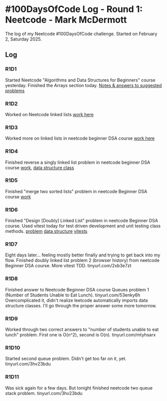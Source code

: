 # #100DaysOfCode Log - Round 1: Neetcode - Mark McDermott

The log of my Neetcode #100DaysOfCode challenge. Started on February 2, Saturday 2025.

## Log 

### R1D1 
Started Neetcode "Algorithms and Data Structures for Beginners" course yesterday. Finished the Arrays section today. [Notes & answers to suggested problems](https://github.com/mark-mcdermott/100-days-of-code/tree/master/neetcode-courses/01-algos-data-structs-beginners/01-arrays)

### R1D2
Worked on Neetcode linked lists [work here](https://github.com/mark-mcdermott/100-days-of-code/tree/master/neetcode-courses/01-algos-data-structs-beginners/05-singly-linked-lists)

### R1D3
Worked more on linked lists in neetcode beginner DSA course [work here](https://github.com/mark-mcdermott/100-days-of-code/tree/master/neetcode-courses/01-algos-data-structs-beginners/05-singly-linked-lists)

### R1D4
Finished reverse a singly linked list problem in neetcode beginner DSA course [work](https://github.com/mark-mcdermott/100-days-of-code/blob/master/neetcode-courses/01-algos-data-structs-beginners/05-singly-linked-lists/01-reverse-linked-list--neetcode-150--02-03-2025.js), [data structure class](https://github.com/mark-mcdermott/100-days-of-code/blob/master/neetcode-courses/01-algos-data-structs-beginners/05-singly-linked-lists/SinglyLinkedList.js)

### R1D5
Finished "merge two sorted lists" problem in neetcode Beginner DSA course [work](https://github.com/mark-mcdermott/100-days-of-code/blob/master/neetcode-courses/01-algos-data-structs-beginners/05-singly-linked-lists/02-merge-two-sorted-lists--neetcode-150--02-03-2025.js)

### R1D6
Finished "Design [Doubly] Linked List" problem in neetcode Beginner DSA course. Used vitest today for test driven development and unit testing class methods. [problem](https://github.com/mark-mcdermott/100-days-of-code/blob/master/neetcode-courses/01-algos-data-structs-beginners/06-doubly-linked-lists/01-design-linked-list--leetcode-num-707--02-03-2025.test.js) [data structure](https://github.com/mark-mcdermott/100-days-of-code/blob/master/neetcode-courses/01-algos-data-structs-beginners/06-doubly-linked-lists/DoublyLinkedList.js) [vitests](https://github.com/mark-mcdermott/100-days-of-code/blob/master/neetcode-courses/01-algos-data-structs-beginners/06-doubly-linked-lists/DoublyLinkedList.test.js)

### R1D7
Eight days later... feeling mostly better finally and trying to get back into my flow.
Finished doubly linked list problem 2 (browser history) from neetcode Beginner DSA course. More vitest TDD. tinyurl.com/2xb3e7zt

### R1D8
Finished answer to Neetcode Beginner DSA course Queues problem 1 (Number of Students Unable to Eat Lunch). tinyurl.com/53enky6h
Overcomplicated it, didn't realize leetcode automatically imports data structure classes. I'll go through the proper answer some more tomorrow.

### R1D9
Worked through two correct answers to "number of students unable to eat lunch" problem. First one is O(n^2), second is O(n). tinyurl.com/mtyhsarx

### R1D10
Started second queue problem. Didn't get too far on it, yet. tinyurl.com/3hv23bdu

### R1D11
Was sick again for a few days. But tonight finished neetcode two queue stack problem. tinyurl.com/3hv23bdu